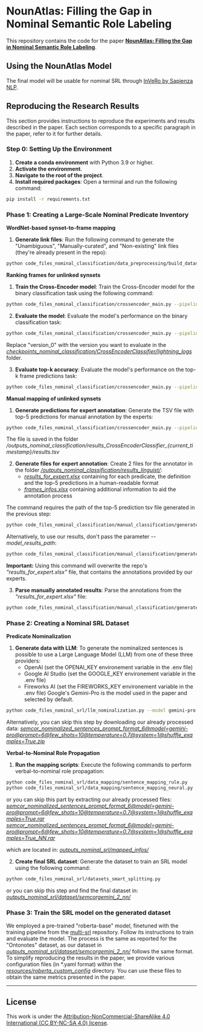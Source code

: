 # NounAtlas: Filling the Gap in Nominal Semantic Role Labeling

This repository contains the code for the paper **[NounAtlas: Filling the Gap in Nominal Semantic Role Labeling](TODO)**. 

## Using the NounAtlas Model

The final model will be usable for nominal SRL through [InVeRo by Sapienza NLP](https://nlp.uniroma1.it/invero/).

## Reproducing the Research Results

This section provides instructions to reproduce the experiments and results described in the paper. Each section corresponds to a specific paragraph in the paper, refer to it for further details.


### Step 0:  Setting Up the Environment

1. **Create a conda environment** with Python 3.9 or higher.
2. **Activate the environment**.
3. **Navigate to the root of the project**.
4. **Install required packages**: Open a terminal and run the following command:

```bash
pip install -r requirements.txt
```

### Phase 1: Creating a Large-Scale Nominal Predicate Inventory

**WordNet-based synset-to-frame mapping**

1. **Generate link files**: Run the following command to generate the "Unambiguous", "Manually-curated", and "Non-existing" link files (they're already present in the repo):

```bash
python code_files_nominal_classification/data_preprocessing/build_datasets.py
```

**Ranking frames for unlinked synsets**

1. **Train the Cross-Encoder model**: Train the Cross-Encoder model for the binary classification task using the following command:

```bash
python code_files_nominal_classification/crossencoder_main.py --pipeline_phase train
```

2. **Evaluate the model**: Evaluate the model's performance on the binary classification task:

```bash
python code_files_nominal_classification/crossencoder_main.py --pipeline_phase test --version_name version_0
```

Replace "version_0" with the version you want to evaluate in the *_[checkpoints_nominal_classification/CrossEncoderClassifier/lightning_logs](/checkpoints_nominal_classification/CrossEncoderClassifier/lightning_logs)_* folder.

3. **Evaluate top-k accuracy**: Evaluate the model's performance on the top-k frame predictions task:

```bash
python code_files_nominal_classification/crossencoder_main.py --pipeline_phase predict_test --version_name version_0
```

**Manual mapping of unlinked synsets**

1. **Generate predictions for expert annotation**: Generate the TSV file with top-5 predictions for manual annotation by the experts:

```bash
python code_files_nominal_classification/crossencoder_main.py --pipeline_phase predict --version_name version_0
```
The file is saved in the folder */outputs_nominal_classification/results_CrossEncoderClassifier_{current_timestamp}/results.tsv*

2. **Generate files for expert annotation**: Create 2 files for the annotator in the folder *[/outputs_nominal_classification/results_linguist/](/outputs_nominal_classification/results_linguist/)*:
    - *[results_for_expert.xlsx](/outputs_nominal_classification/results_linguist/results_for_expert.xlsx)* containing for each predicate, the definition and the top-5 predictions in a human-readable format
    - *[frames_infos.xlsx](/outputs_nominal_classification/results_linguist/frames_infos.xlsx)* containing additional information to aid the annotation process

The command requires the path of the top-5 prediction tsv file generated in the previous step:

```bash
python code_files_nominal_classification/manual_classification/generate_file_for_linguist.py --pipeline_phase generate --model_results_path <path_to_top5_predictions_tsv_file>
```

Alternatively, to use our results, don't pass the parameter *--model_results_path*:

```bash
python code_files_nominal_classification/manual_classification/generate_file_for_linguist.py --pipeline_phase generate
```
**Important:** Using this command will overwrite the repo's *"results_for_expert.xlsx"* file, that contains the annotations provided by our experts.

3. **Parse manually annotated results**: Parse the annotations from the *"results_for_expert.xlsx"* file:

```bash
python code_files_nominal_classification/manual_classification/generate_file_for_linguist.py --pipeline_phase parse
```

### Phase 2: Creating a Nominal SRL Dataset

**Predicate Nominalization**

1. **Generate data with LLM**: To generate the nominalized sentences is possible to use a Large Language Model (LLM) from one of these three providers:
    - OpenAI (set the OPENAI_KEY environement variable in the .env file)
    - Google AI Studio (set the GOOGLE_KEY environement variable in the .env file)
    - Fireworks AI (set the FIREWORKS_KEY environement variable in the .env file)
    Google's Gemini-Pro is the model used in the paper and selected by default.

```bash
python code_files_nominal_srl/llm_nominalization.py --model gemini-pro
```

Alternatively, you can skip this step by downloading our already processed data: *[semcor_nominalized_sentences_prompt_format_6@model=gemini-pro@prompt=6@few_shots=10@temperature=0.7@system=1@shuffle_examples=True.zip](/datasets/dataset_nominal_srl/semcor/semcor_nominalized_sentences_prompt_format_6@model=gemini-pro@prompt=6@few_shots=10@temperature=0.7@system=1@shuffle_examples=True.zip)*

**Verbal-to-Nominal Role Propagation**

1. **Run the mapping scripts**: Execute the following commands to perform verbal-to-nominal role propagation:

```bash
python code_files_nominal_srl/data_mapping/sentence_mapping_rule.py
python code_files_nominal_srl/data_mapping/sentence_mapping_neural.py
```

or you can skip this part by extracting our already processed files:
&nbsp;  *[semcor_nominalized_sentences_prompt_format_6@model=gemini-pro@prompt=6@few_shots=10@temperature=0.7@system=1@shuffle_examples=True.rar](/outputs_nominal_srl/mapped_infos/semcor_nominalized_sentences_prompt_format_6@model=gemini-pro@prompt=6@few_shots=10@temperature=0.7@system=1@shuffle_examples=True.rar)*
&nbsp;  *[semcor_nominalized_sentences_prompt_format_6@model=gemini-pro@prompt=6@few_shots=10@temperature=0.7@system=1@shuffle_examples=True_NN.rar](/outputs_nominal_srl/mapped_infos/semcor_nominalized_sentences_prompt_format_6@model=gemini-pro@prompt=6@few_shots=10@temperature=0.7@system=1@shuffle_examples=True_NN.rar)*

which are located in: *[outputs_nominal_srl/mapped_infos/](/outputs_nominal_srl/mapped_infos/)*

2. **Create final SRL dataset**: Generate the dataset to train an SRL model using the following command: 

```bash
python code_files_nominal_srl/datasets_smart_splitting.py
```

or you can skip this step and find the final dataset in: *[outputs_nominal_srl/dataset/semcorgemini_2_nn/](/outputs_nominal_srl/dataset/semcorgemini_2_nn/)*

### Phase 3: Train the SRL model on the generated dataset

We employed a pre-trained "roberta-base" model, finetuned with the training pipeline from the [multi-srl](https://github.com/SapienzaNLP/multi-srl) repository. Follow its instructions to train and evaluate the model. The process is the same as reported for the "Ontonotes" dataset, as our dataset in *[outputs_nominal_srl/dataset/semcorgemini_2_nn/](/outputs_nominal_srl/dataset/semcorgemini_2_nn/)* follows the same format.
To simplify reproducing the results in the paper, we provide various configuration files (in *.yaml format) within the *[resources/roberta_custom_config](/resources/roberta_custom_config)* directory. You can use these files to obtain the same metrics presented in the paper.

---

## License

This work is under the [Attribution-NonCommercial-ShareAlike 4.0 International (CC BY-NC-SA 4.0) license](https://creativecommons.org/licenses/by-nc-sa/4.0/).